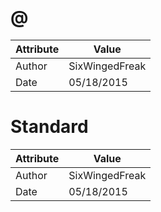 # @
| Attribute | Value |
| ---  | ---     |
| Author | SixWingedFreak |
| Date | 05/18/2015 |
# Standard
| Attribute | Value |
| ---  | ---     |
| Author | SixWingedFreak |
| Date | 05/18/2015 |
